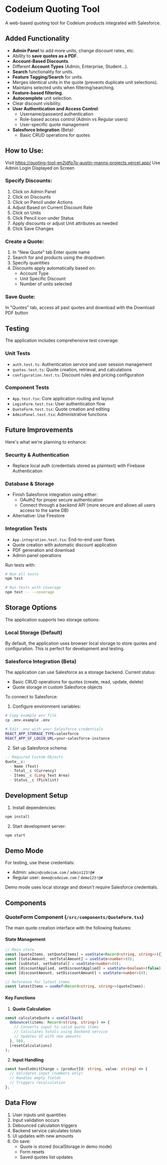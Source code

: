 # Codeium Quoting Tool

A web-based quoting tool for Codeium products integrated with Salesforce.

## Added Functionality

- **Admin Panel** to add more units, change discount rates, etc.
- Ability to **save quotes as a PDF**.
- **Account-Based Discounts**.
- Different **Account Types** (Admin, Enterprise, Student…).
- **Search** functionality for units.
- **Feature Tagging/Search** for units.
- Merges identical units in the quote (prevents duplicate unit selections).
- Maintains selected units when filtering/searching.
- **Feature-based filtering**.
- **Autocomplete** unit selection.
- Clear discount visibility.
- **User Authentication and Access Control**:
  - Username/password authentication
  - Role-based access control (Admin vs Regular users)
  - User-specific quote management
- **Salesforce Integration** (Beta):
  - Basic CRUD operations for quotes

## How to Use:

Visit https://quoting-tool-en2jdfp7q-austin-manns-projects.vercel.app/ 
Use Admin Login Displayed on Screen

### Specify Discounts:
1. Click on Admin Panel
2. Click on Discounts
3. Click on Pencil under Actions
4. Adjust Based on Current Discount Rate
5. Click on Units
6. Click Pencil icon under Status
7. Apply discounts or adjust Unit attributes as needed
8. Click Save Changes
	
### Create a Quote:
1. In "New Quote" tab Enter quote name
2. Search for and products using the dropdown
3. Specify quantities
4. Discounts apply automatically based on:
   - Account Type
   - Unit Specific Discount
   - Number of units selected

### Save Quote:
In "Quotes" tab, access all past quotes and download with the Download PDF button

## Testing

The application includes comprehensive test coverage:

### Unit Tests
- `auth.test.ts`: Authentication service and user session management
- `quotes.test.ts`: Quote creation, retrieval, and calculations
- `configuration.test.ts`: Discount rules and pricing configuration

### Component Tests
- `App.test.tsx`: Core application routing and layout
- `LoginForm.test.tsx`: User authentication flow
- `QuoteForm.test.tsx`: Quote creation and editing
- `AdminPanel.test.tsx`: Administrative functions

## Future Improvements

Here's what we're planning to enhance:

### Security & Authentication
- Replace local auth (credentials stored as plaintext) with Firebase Authentication

### Database & Storage
- Finish Salesforce integration using either:
  - OAuth2 for proper secure authentication
  - Connect through a backend API (more secure and allows all users access to the same DB)
- Alternative: Use Firestore

### Integration Tests
- `App.integration.test.tsx`: End-to-end user flows
- Quote creation with automatic discount application
- PDF generation and download
- Admin panel operations

Run tests with:
```bash
# Run all tests
npm test

# Run tests with coverage
npm test -- --coverage
```

## Storage Options

The application supports two storage options:

### Local Storage (Default)
By default, the application uses browser local storage to store quotes and configuration. This is perfect for development and testing.

### Salesforce Integration (Beta)
The application can use Salesforce as a storage backend. Current status:
- Basic CRUD operations for quotes (create, read, update, delete)
- Quote storage in custom Salesforce objects

To connect to Salesforce:

1. Configure environment variables:
```bash
# Copy example env file
cp .env.example .env

# Edit .env with your Salesforce credentials
REACT_APP_STORAGE_TYPE=salesforce
REACT_APP_SF_LOGIN_URL=your-salesforce-instance
```

2. Set up Salesforce schema:
```sql
-- Required Custom Objects
Quote__c:
  - Name (Text)
  - Total__c (Currency)
  - Items__c (Long Text Area)
  - Status__c (Picklist)
```

## Development Setup

1. Install dependencies:
```bash
npm install
```

2. Start development server:
```bash
npm start
```

## Demo Mode

For testing, use these credentials:
- Admin: `admin@codeium.com` / `admin123!@#`
- Regular user: `demo@codeium.com` / `demo123!@#`

Demo mode uses local storage and doesn't require Salesforce credentials.

## Components

### QuoteForm Component (`/src/components/QuoteForm.tsx`)

The main quote creation interface with the following features:

#### State Management
```typescript
// Main state
const [quoteItems, setQuoteItems] = useState<Record<string, string>>({});
const [totalAmount, setTotalAmount] = useState<number>(0);
const [subtotal, setSubtotal] = useState<number>(0);
const [discountApplied, setDiscountApplied] = useState<boolean>(false);
const [discountAmount, setDiscountAmount] = useState<number>(0);

// Reference for latest items
const latestItems = useRef<Record<string, string>>(quoteItems);
```

#### Key Functions

1. **Quote Calculation**
```typescript
const calculateQuote = useCallback(
  debounce((items: Record<string, string>) => {
    // Converts input to valid quote items
    // Calculates totals using backend service
    // Updates UI with new amounts
  }, 50),
  [resetCalculations]
);
```

2. **Input Handling**
```typescript
const handleUnitChange = (productId: string, value: string) => {
  // Validates input (numbers only)
  // Handles empty fields
  // Triggers recalculation
};
```

## Data Flow

1. User inputs unit quantities
2. Input validation occurs
3. Debounced calculation triggers
4. Backend service calculates totals
5. UI updates with new amounts
6. On save:
   - Quote is stored (localStorage in demo mode)
   - Form resets
   - Saved quotes list updates




